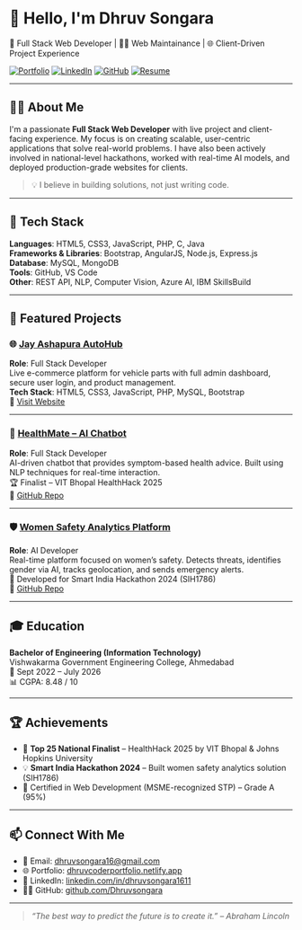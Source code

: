 # 👋 Hello, I'm Dhruv Songara

🎯 Full Stack Web Developer | 👨‍💻 Web Maintainance | 🌐 Client-Driven Project Experience

[![Portfolio](https://img.shields.io/badge/Portfolio-%23007ACC?style=flat&logo=google-chrome&logoColor=white)](https://dhruvcoderportfolio.netlify.app/)
[![LinkedIn](https://img.shields.io/badge/LinkedIn-%230077B5?style=flat&logo=linkedin&logoColor=white)](https://linkedin.com/in/dhruvsongara1611/)
[![GitHub](https://img.shields.io/badge/GitHub-%2312100E?style=flat&logo=github&logoColor=white)](https://github.com/Dhruvsongara)
[![Resume](https://img.shields.io/badge/Resume-PDF-red)](mailto:dhruvsongara16@gmail.com)

---

## 🧑‍💻 About Me

I'm a passionate **Full Stack Web Developer** with live project and client-facing experience. My focus is on creating scalable, user-centric applications that solve real-world problems. I have also been actively involved in national-level hackathons, worked with real-time AI models, and deployed production-grade websites for clients.

> 💡 I believe in building solutions, not just writing code.

---

## 🚀 Tech Stack

**Languages**: HTML5, CSS3, JavaScript, PHP, C, Java  
**Frameworks & Libraries**: Bootstrap, AngularJS, Node.js, Express.js  
**Database**: MySQL, MongoDB  
**Tools**: GitHub, VS Code  
**Other**: REST API, NLP, Computer Vision, Azure AI, IBM SkillsBuild

---

## 💼 Featured Projects

### 🌐 [Jay Ashapura AutoHub](http://www.jaautohub.com)
**Role**: Full Stack Developer  
Live e-commerce platform for vehicle parts with full admin dashboard, secure user login, and product management.  
**Tech Stack**: HTML5, CSS3, JavaScript, PHP, MySQL, Bootstrap  
🔗 [Visit Website](http://www.jaautohub.com)

---

### 🤖 [HealthMate – AI Chatbot](https://github.com/Dhruvsongara/Healthmate)
**Role**: Full Stack Developer  
AI-driven chatbot that provides symptom-based health advice. Built using NLP techniques for real-time interaction.  
🏆 Finalist – VIT Bhopal HealthHack 2025  
🔗 [GitHub Repo](https://github.com/Dhruvsongara/Healthmate)

---

### 🛡️ [Women Safety Analytics Platform](https://github.com/Dhruvsongara/Women-Safety-Analytics)
**Role**: AI Developer  
Real-time platform focused on women’s safety. Detects threats, identifies gender via AI, tracks geolocation, and sends emergency alerts.  
🎯 Developed for Smart India Hackathon 2024 (SIH1786)  
🔗 [GitHub Repo](https://github.com/Dhruvsongara/Women-Safety-Analytics)

---

## 🎓 Education

**Bachelor of Engineering (Information Technology)**  
Vishwakarma Government Engineering College, Ahmedabad  
📅 Sept 2022 – July 2026  
📊 CGPA: 8.48 / 10

---

## 🏆 Achievements

- 🥇 **Top 25 National Finalist** – HealthHack 2025 by VIT Bhopal & Johns Hopkins University  
- 💡 **Smart India Hackathon 2024** – Built women safety analytics solution (SIH1786)  
- 📜 Certified in Web Development (MSME-recognized STP) – Grade A (95%)

---

## 📫 Connect With Me

- 📧 Email: [dhruvsongara16@gmail.com](mailto:dhruvsongara16@gmail.com)  
- 🌐 Portfolio: [dhruvcoderportfolio.netlify.app](https://dhruvcoderportfolio.netlify.app/)
- 🔗 LinkedIn: [linkedin.com/in/dhruvsongara1611](https://linkedin.com/in/dhruvsongara1611/)
- 🧑‍💻 GitHub: [github.com/Dhruvsongara](https://github.com/Dhruvsongara)

---

> _“The best way to predict the future is to create it.” – Abraham Lincoln_

